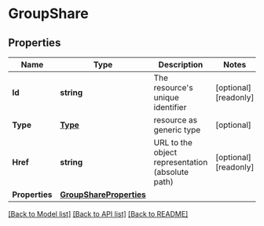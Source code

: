 # GroupShare

## Properties

Name | Type | Description | Notes
------------ | ------------- | ------------- | -------------
**Id** | **string** | The resource&#39;s unique identifier | [optional] [readonly] 
**Type** | [**Type**](Type.md) | resource as generic type | [optional] 
**Href** | **string** | URL to the object representation (absolute path) | [optional] [readonly] 
**Properties** | [**GroupShareProperties**](GroupShareProperties.md) |  | 

[[Back to Model list]](../README.md#documentation-for-models) [[Back to API list]](../README.md#documentation-for-api-endpoints) [[Back to README]](../README.md)


